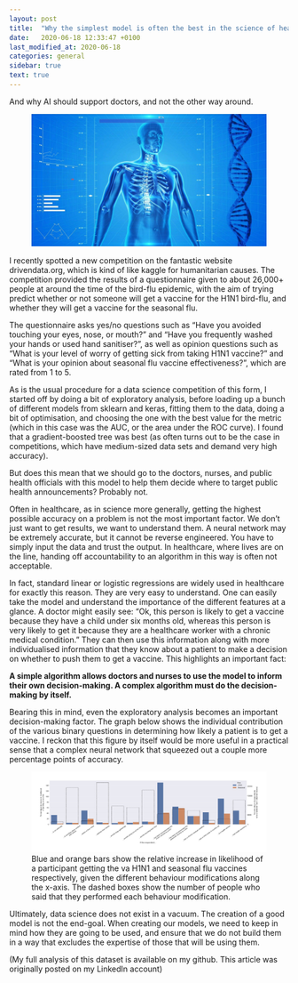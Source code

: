 ```yaml
---
layout: post
title:  "Why the simplest model is often the best in the science of healthcare"
date:   2020-06-18 12:33:47 +0100
last_modified_at: 2020-06-18
categories: general
sidebar: true
text: true
---
```


And why AI should support doctors, and not the other way around.

<figure>
<img src="/assets/images/posts/simplest_healthcare/skeleton.jpg" />
</figure>

I recently spotted a new competition on the fantastic website drivendata.org, which is kind of like kaggle for humanitarian causes. The competition provided the results of a questionnaire given to about 26,000+ people at around the time of the bird-flu epidemic, with the aim of trying predict whether or not someone will get a vaccine for the H1N1 bird-flu, and whether they will get a vaccine for the seasonal flu.

The questionnaire asks yes/no questions such as “Have you avoided touching your eyes, nose, or mouth?” and “Have you frequently washed your hands or used hand sanitiser?”, as well as opinion questions such as “What is your level of worry of getting sick from taking H1N1 vaccine?” and “What is your opinion about seasonal flu vaccine effectiveness?”, which are rated from 1 to 5.

As is the usual procedure for a data science competition of this form, I started off by doing a bit of exploratory analysis, before loading up a bunch of different models from sklearn and keras, fitting them to the data, doing a bit of optimisation, and choosing the one with the best value for the metric (which in this case was the AUC, or the area under the ROC curve). I found that a gradient-boosted tree was best (as often turns out to be the case in competitions, which have medium-sized data sets and demand very high accuracy).

But does this mean that we should go to the doctors, nurses, and public health officials with this model to help them decide where to target public health announcements? Probably not.

Often in healthcare, as in science more generally, getting the highest possible accuracy on a problem is not the most important factor. We don’t just want to get results, we want to understand them. A neural network may be extremely accurate, but it cannot be reverse engineered. You have to simply input the data and trust the output. In healthcare, where lives are on the line, handing off accountability to an algorithm in this way is often not acceptable.

In fact, standard linear or logistic regressions are widely used in healthcare for exactly this reason. They are very easy to understand. One can easily take the model and understand the importance of the different features at a glance. A doctor might easily see: “Ok, this person is likely to get a vaccine because they have a child under six months old, whereas this person is very likely to get it because they are a healthcare worker with a chronic medical condition.” They can then use this information along with more individualised information that they know about a patient to make a decision on whether to push them to get a vaccine. This highlights an important fact:

**A simple algorithm allows doctors and nurses to use the model to inform their own decision-making. A complex algorithm must do the decision-making by itself.**

Bearing this in mind, even the exploratory analysis becomes an important decision-making factor. The graph below shows the individual contribution of the various binary questions in determining how likely a patient is to get a vaccine. I reckon that this figure by itself would be more useful in a practical sense that a complex neural network that squeezed out a couple more percentage points of accuracy.

<figure>
<img src="/assets/images/posts/simplest_healthcare/behaviour_small.png" />
<figcaption>Blue and orange bars show the relative increase in likelihood of a participant
getting the va H1N1 and seasonal flu vaccines respectively, given the different behaviour
modifications along the x-axis. The dashed boxes show the number of people who said that they
performed each behaviour modification.</figcaption>
</figure>

Ultimately, data science does not exist in a vacuum. The creation of a good model is not the end-goal. When creating our models, we need to keep in mind how they are going to be used, and ensure that we do not build them in a way that excludes the expertise of those that will be using them.

(My full analysis of this dataset is available on my github. This article was originally posted on my LinkedIn account)
